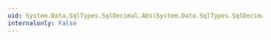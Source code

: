 ```yaml
---
uid: System.Data.SqlTypes.SqlDecimal.Abs(System.Data.SqlTypes.SqlDecimal)
internalonly: False
---
```


